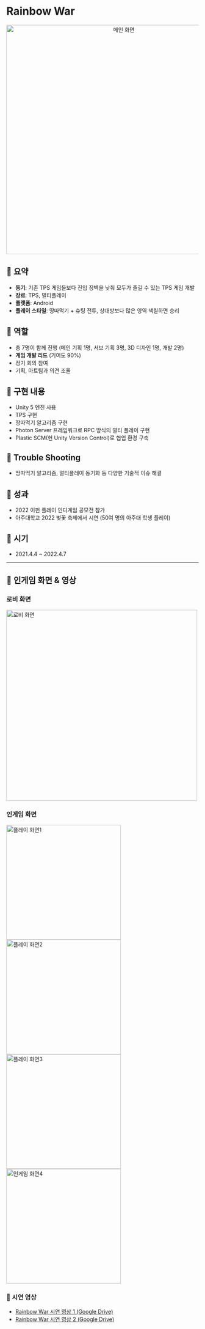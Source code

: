 # Rainbow War

<div align="center">
  <img src="메인_화면.jpg" alt="메인 화면" width="600"/>
</div>

## 📌 요약

- **동기**: 기존 TPS 게임들보다 진입 장벽을 낮춰 모두가 즐길 수 있는 TPS 게임 개발
- **장르**: TPS, 멀티플레이
- **플랫폼**: Android
- **플레이 스타일**: 땅따먹기 + 슈팅 전투, 상대방보다 많은 영역 색칠하면 승리

## 📌 역할

- 총 7명이 함께 진행 (메인 기획 1명, 서브 기획 3명, 3D 디자인 1명, 개발 2명)
- **게임 개발 리드** (기여도 90%)
- 정기 회의 참여
- 기획, 아트팀과 의견 조율

## 📌 구현 내용

- Unity 5 엔진 사용
- TPS 구현
- 땅따먹기 알고리즘 구현
- Photon Server 프레임워크로 RPC 방식의 멀티 플레이 구현
- Plastic SCM(현 Unity Version Control)로 협업 환경 구축

## 📌 Trouble Shooting

- 땅따먹기 알고리즘, 멀티플레이 동기화 등 다양한 기술적 이슈 해결

## 📌 성과

- 2022 이펀 플레이 인디게임 공모전 참가
- 아주대학교 2022 벚꽃 축제에서 시연 (50여 명의 아주대 학생 플레이)

## 📌 시기

- 2021.4.4 ~ 2022.4.7

---

## 📝 인게임 화면 & 영상

### 로비 화면
<img src="로비_화면.jpg" alt="로비 화면" width="500"/>

### 인게임 화면  
<img src="플레이_화면1.jpg" alt="플레이 화면1" width="300"/>
<img src="플레이_화면2.png" alt="플레이 화면2" width="300"/>
<img src="플레이_화면3.png" alt="플레이 화면3" width="300"/>
<img src="사망_화면.png" alt="인게임 화면4" width="300"/>

### 📌 시연 영상

- [Rainbow War 시연 영상 1 (Google Drive)](https://drive.google.com/file/d/1LZG8NEIr7o0SmdpjO1sbhBGlC8J9kDCP/view?usp=drive_link)
- [Rainbow War 시연 영상 2 (Google Drive)](https://drive.google.com/file/d/17NnovNVNH2Q4YHDjLsTbc9twZb7WHEea/view?usp=drive_link)
